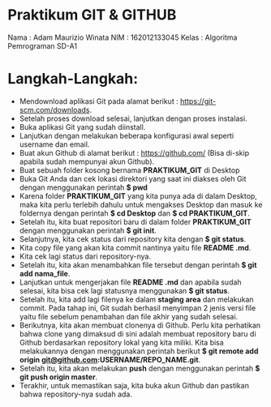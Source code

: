 
# Praktikum GIT & GITHUB

Nama    : Adam Maurizio Winata
NIM     : 162012133045
Kelas   : Algoritma Pemrograman SD-A1

# Langkah-Langkah:
- Mendownload aplikasi Git pada alamat berikut : <https://git-scm.com/downloads>.
- Setelah proses download selesai, lanjutkan dengan proses instalasi.
- Buka aplikasi Git yang sudah diinstall.
- Lanjutkan dengan melakukan beberapa konfigurasi awal seperti username dan email.
- Buat akun Github di alamat berikut : <https://github.com/> (Bisa di-skip apabila sudah mempunyai akun Github).
- Buat sebuah folder kosong bernama **PRAKTIKUM_GIT** di Desktop
- Buka Git Anda dan cek lokasi direktori yang saat ini diakses oleh Git dengan menggunakan perintah **$ pwd**
- Karena folder **PRAKTIKUM_GIT** yang kita punya ada di dalam Desktop, maka kita perlu terlebih dahulu untuk mengakses Desktop dan masuk ke foldernya dengan perintah **$ cd Desktop** dan **$ cd PRAKTIKUM_GIT**.
- Setelah itu, kita buat repositori baru di dalam folder **PRAKTIKUM_GIT** dengan menggunakan perintah **$ git init**.
- Selanjutnya, kita cek status dari repository kita dengan **$ git status**.
- Kita copy file yang akan kita commit nantinya yaitu file **README .md**.
- Kita cek lagi status dari repository-nya.
- Setelah itu, kita akan menambahkan file tersebut dengan perintah **$ git add nama_file**.
- Lanjutkan untuk mengerjakan file **README .md** dan apabila sudah selesai, kita bisa cek lagi statusnya menggunakan **$ git status**.
- Setelah itu, kita add lagi filenya ke dalam **staging area** dan melakukan commit. Pada tahap ini, Git sudah berhasil menyimpan 2 jenis versi file yaitu file sebelum penambahan dan file akhir yang sudah selesai.
- Berikutnya, kita akan membuat clonenya di Github. Perlu kita perhatikan bahwa clone yang dimaksud di sini adalah membuat repository baru di Github berdasarkan repository lokal yang kita miliki. Kita bisa melakukannya dengan menggunakan perintah berikut **$ git remote add origin git@github.com:USERNAME/REPO_NAME.git**.
- Setelah itu, kita akan melakukan **push** dengan menggunakan perintah **$ git push origin master**.
- Terakhir, untuk memastikan saja, kita buka akun Github dan pastikan bahwa repository-nya sudah ada.